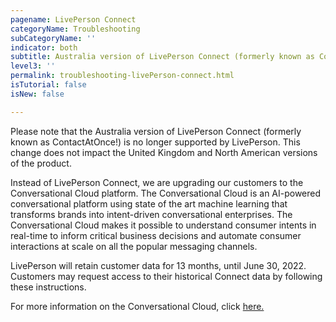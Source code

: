 ```yaml
---
pagename: LivePerson Connect
categoryName: Troubleshooting
subCategoryName: ''
indicator: both
subtitle: Australia version of LivePerson Connect (formerly known as ContactAtOnce!) is no longer supported by LivePerson
level3: ''
permalink: troubleshooting-livePerson-connect.html
isTutorial: false
isNew: false

---
```

Please note that the Australia version of LivePerson Connect (formerly known as ContactAtOnce!) is no longer supported by LivePerson.  This change does not impact the United Kingdom and North American versions of the product.  

Instead of LivePerson Connect, we are upgrading our customers to the Conversational Cloud platform. The Conversational Cloud is an AI-powered conversational platform using state of the art machine learning that transforms brands into intent-driven conversational enterprises. The Conversational Cloud makes it possible to understand consumer intents in real-time to inform critical business decisions and automate consumer interactions at scale on all the popular messaging channels. 

LivePerson will retain customer data for 13 months, until June 30, 2022. Customers may request access to their historical Connect data by following these instructions.

For more information on the Conversational Cloud, click [here.](https://knowledge.liveperson.com/getting-started-the-liveperson-conversational-cloud.html)
